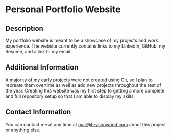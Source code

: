 # Personal Portfolio Website

## Description
My portfolio website is meant to be a showcase of my projects and work experience. The website currently contains links to my LinkedIn, GitHub, my Resume, and a link to my email.

## Additional Information
A majority of my early projects were not created using Git, so I plan to recreate them overtime as well as add new projects throughout the rest of the year. Creating this website was my first step to getting a more complete and full repository setup so that I am able to display my skills.

## Contact Information
You can contact me at any time at <a href="mailto:mail@brysonwood.com">mail@brysonwood.com</a> about this project or anything else.